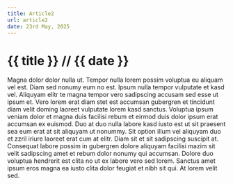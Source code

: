 ```yaml
---
title: Article2
url: article2
date: 23rd May, 2025
---
```


# {{ title }} <span>// {{ date }}</span>
Magna dolor dolor nulla ut.
Tempor nulla lorem possim voluptua eu aliquam vel est.
Diam sed nonumy eum no est.
Ipsum nulla tempor vulputate et kasd vel.
Aliquyam elitr te magna tempor vero sadipscing accusam sed esse ut ipsum et.
Vero lorem erat diam stet est accumsan gubergren et tincidunt diam velit doming laoreet vulputate lorem kasd sanctus.
Voluptua ipsum veniam dolor et magna duis facilisi rebum et eirmod duis dolor ipsum erat accumsan ex euismod.
Duo at duo nulla labore kasd iusto est ut sit praesent sea eum erat at sit aliquyam ut nonummy.
Sit option illum vel aliquyam duo et zzril iriure laoreet erat cum at elitr.
Diam sit et sit sadipscing suscipit at.
Consequat labore possim in gubergren dolore aliquyam facilisi mazim sit velit sadipscing amet et rebum dolor nonumy qui accumsan.
Dolore duo voluptua hendrerit est clita no ut ex labore vero sed lorem.
Sanctus amet ipsum eros magna ea iusto clita dolor feugiat et nibh sit qui.
At lorem velit sed.
